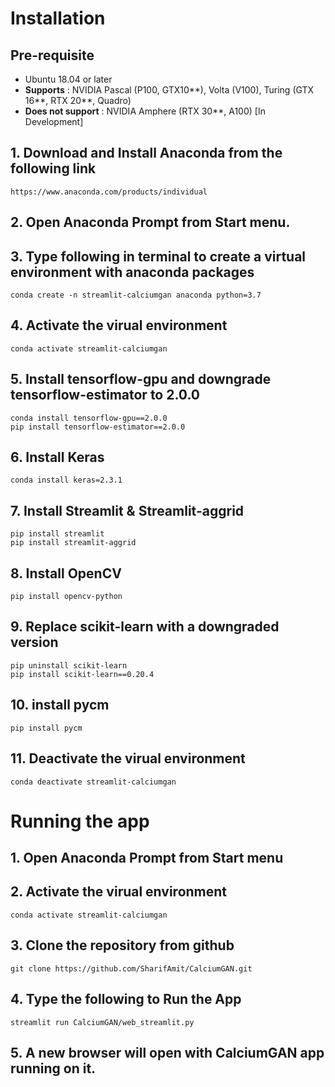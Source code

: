 # Installation 

## Pre-requisite
- Ubuntu 18.04 or later
- **Supports** : NVIDIA Pascal (P100, GTX10**), Volta (V100), Turing (GTX 16**, RTX 20**, Quadro)
- **Does not support** : NVIDIA Amphere (RTX 30**, A100) [In Development]

## 1. Download and Install Anaconda from the following link

```
https://www.anaconda.com/products/individual
```

## 2. Open Anaconda Prompt from Start menu. 

## 3. Type following in terminal to create a virtual environment with anaconda packages
```
conda create -n streamlit-calciumgan anaconda python=3.7
```
## 4. Activate the virual environment
```
conda activate streamlit-calciumgan
```
## 5. Install tensorflow-gpu and downgrade tensorflow-estimator to 2.0.0
```
conda install tensorflow-gpu==2.0.0
pip install tensorflow-estimator==2.0.0
```
## 6. Install Keras
```
conda install keras=2.3.1
```
## 7. Install Streamlit & Streamlit-aggrid
```
pip install streamlit
pip install streamlit-aggrid
```
## 8. Install OpenCV
```
pip install opencv-python
```
## 9. Replace scikit-learn with a downgraded version
```
pip uninstall scikit-learn
pip install scikit-learn==0.20.4
```
## 10. install pycm
```
pip install pycm
```

## 11. Deactivate the virual environment
```
conda deactivate streamlit-calciumgan
```

# Running the app

## 1. Open Anaconda Prompt from Start menu 

## 2. Activate the virual environment
```
conda activate streamlit-calciumgan
```
## 3. Clone the repository from github
```
git clone https://github.com/SharifAmit/CalciumGAN.git
```

## 4. Type the following to Run the App
```
streamlit run CalciumGAN/web_streamlit.py
```
## 5. A new browser will open with CalciumGAN app running on it. 

